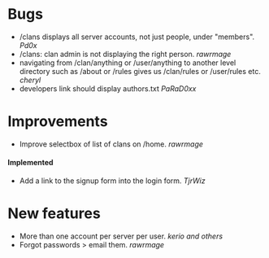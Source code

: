 # Bugs

* /clans displays all server accounts, not just people, under "members". *Pd0x*
* /clans: clan admin is not displaying the right person. *rawrmage*
* navigating from /clan/anything or /user/anything to another level directory such as /about or /rules gives us /clan/rules or /user/rules etc. *cheryl*
* developers link should display authors.txt *PaRaD0xx*

# Improvements

* Improve selectbox of list of clans on /home. *rawrmage*

#### Implemented

* Add a link to the signup form into the login form. *TjrWiz*

# New features

* More than one account per server per user. *kerio and others*
* Forgot passwords > email them. *rawrmage*
